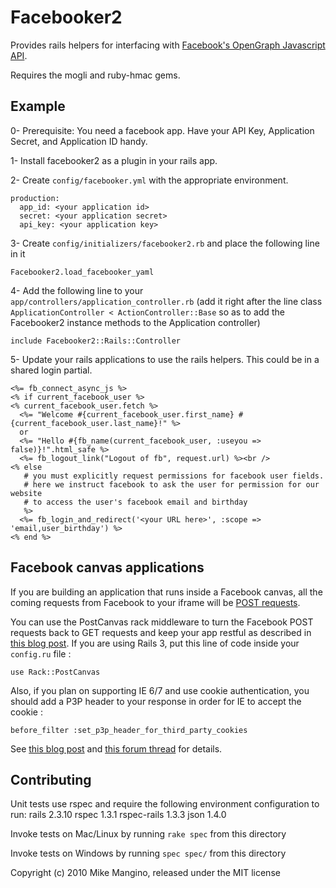 Facebooker2
===========

Provides rails helpers for interfacing with [Facebook's OpenGraph Javascript
API](http://developers.facebook.com/docs/reference/javascript/).

Requires the mogli and ruby-hmac gems.


Example
-------

0- Prerequisite: You need a facebook app.  Have your API Key, Application
Secret, and Application ID handy.

1- Install facebooker2 as a plugin in your rails app.

2- Create `config/facebooker.yml` with the appropriate environment.

    production:
      app_id: <your application id>
      secret: <your application secret>
      api_key: <your application key>

3- Create `config/initializers/facebooker2.rb` and place the following line in it

    Facebooker2.load_facebooker_yaml

4- Add the following line to your `app/controllers/application_controller.rb`
   (add it right after the line class `ApplicationController < ActionController::Base` so as to add the Facebooker2 instance methods to the Application controller)

    include Facebooker2::Rails::Controller

5- Update your rails applications to use the rails helpers.  This could be in a
shared login partial.

    <%= fb_connect_async_js %>
    <% if current_facebook_user %>
    <% current_facebook_user.fetch %>
      <%= "Welcome #{current_facebook_user.first_name} #{current_facebook_user.last_name}!" %>
      or 
      <%= "Hello #{fb_name(current_facebook_user, :useyou => false)}!".html_safe %>
      <%= fb_logout_link("Logout of fb", request.url) %><br />
    <% else
       # you must explicitly request permissions for facebook user fields.
       # here we instruct facebook to ask the user for permission for our website
       # to access the user's facebook email and birthday
       %>
      <%= fb_login_and_redirect('<your URL here>', :scope => 'email,user_birthday') %>
    <% end %>

Facebook canvas applications
----------------------------

If you are building an application that runs inside a Facebook canvas, all the coming requests from Facebook to your iframe will
be [POST requests](http://developers.facebook.com/docs/canvas/post/).

You can use the PostCanvas rack middleware to turn the Facebook POST requests back to GET requests and keep your app restful
as described in [this blog post](http://blog.coderubik.com/?p=178).
If you are using Rails 3, put this line of code inside your `config.ru` file :

    use Rack::PostCanvas

Also, if you plan on supporting IE 6/7 and use cookie authentication, you should add a P3P header to your response in order for IE to accept the cookie :

    before_filter :set_p3p_header_for_third_party_cookies
    
See [this blog post](http://www.softwareprojects.com/resources/programming/t-how-to-get-internet-explorer-to-use-cookies-inside-1612.html)
and [this forum thread](http://forum.developers.facebook.net/viewtopic.php?id=452) for details.

Contributing
------------

Unit tests use rspec and require the following environment configuration to run:
    rails 2.3.10
    rspec 1.3.1
    rspec-rails 1.3.3
    json 1.4.0

Invoke tests on Mac/Linux by running `rake spec` from this directory

Invoke tests on Windows by running `spec spec/` from this directory



Copyright (c) 2010 Mike Mangino, released under the MIT license
